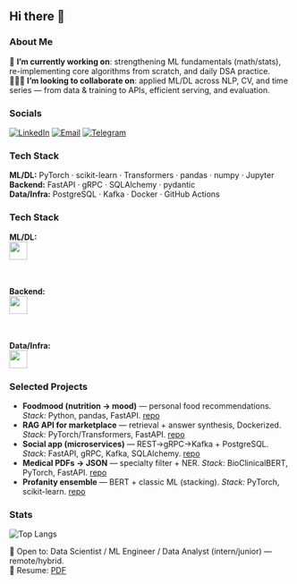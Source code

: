 ## Hi there 👋

### About Me
🏁 **I’m currently working on**: strengthening ML fundamentals (math/stats), re-implementing core algorithms from scratch, and daily DSA practice.  
🧑‍🤝‍🧑 **I’m looking to collaborate on**: applied ML/DL across NLP, CV, and time series — from data & training to APIs, efficient serving, and evaluation.

### Socials
[![LinkedIn](https://img.shields.io/badge/LinkedIn-kkarasuu?style=flat&logo=linkedin&logoColor=white&color=0A66C2)](https://www.linkedin.com/in/kkarasuu/)
[![Email](https://img.shields.io/badge/Email-egor_kukushkin?style=flat&logo=gmail&logoColor=white&color=EA4335)](mailto:karasu.studying@mail.ru)
[![Telegram](https://img.shields.io/badge/Telegram-@yourhandle?style=flat&logo=telegram&logoColor=white&color=26A5E4)](https://t.me/kkarrasu)

### Tech Stack
**ML/DL:** PyTorch · scikit-learn · Transformers · pandas · numpy · Jupyter  
**Backend:** FastAPI · gRPC · SQLAlchemy · pydantic  
**Data/Infra:** PostgreSQL · Kafka · Docker · GitHub Actions

<h3>Tech Stack</h3>

<b>ML/DL:</b><br>
<img src="https://skillicons.dev/icons?i=python,pytorch,sklearn,pandas,numpy,jupyter&theme=dark" height="32" />

<br><br><b>Backend:</b><br>
<img src="https://skillicons.dev/icons?i=fastapi,grpc&theme=dark" height="32" />

<br><br><b>Data/Infra:</b><br>
<img src="https://skillicons.dev/icons?i=postgres,kafka,docker,githubactions&theme=dark" height="32" />

### Selected Projects
- **Foodmood (nutrition → mood)** — personal food recommendations. *Stack:* Python, pandas, FastAPI. [repo]()
- **RAG API for marketplace** — retrieval + answer synthesis, Dockerized. *Stack:* PyTorch/Transformers, FastAPI. [repo]()
- **Social app (microservices)** — REST→gRPC→Kafka + PostgreSQL. *Stack:* FastAPI, gRPC, Kafka, SQLAlchemy. [repo]()
- **Medical PDFs → JSON** — specialty filter + NER. *Stack:* BioClinicalBERT, PyTorch, FastAPI. [repo]()
- **Profanity ensemble** — BERT + classic ML (stacking). *Stack:* PyTorch, scikit-learn. [repo]()

### Stats
![Top Langs](https://github-readme-stats.vercel.app/api/top-langs/?username=kkarasuu&layout=compact&langs_count=8&hide=Jupyter%20Notebook,HTML,CSS)

🔎 Open to: Data Scientist / ML Engineer / Data Analyst (intern/junior) — remote/hybrid.  
📄 Resume: [PDF](./resume_en.pdf)
